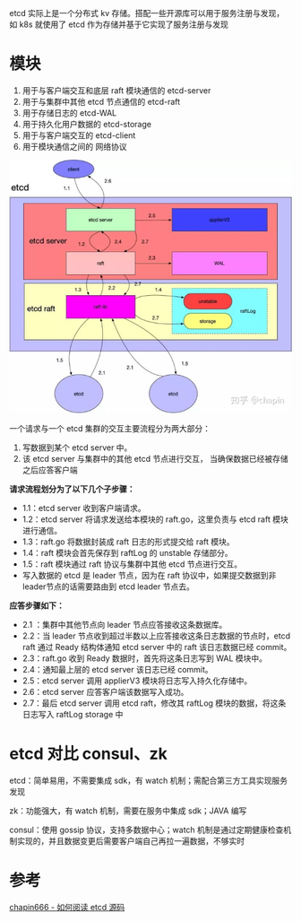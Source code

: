 etcd 实际上是一个分布式 kv 存储。搭配一些开源库可以用于服务注册与发现，如 k8s 就使用了 etcd 作为存储并基于它实现了服务注册与发现



# 模块

1. 用于与客户端交互和底层 raft 模块通信的  etcd-server
2. 用于与集群中其他 etcd 节点通信的  etcd-raft
3. 用于存储日志的 etcd-WAL
4. 用于持久化用户数据的 etcd-storage
5. 用于与客户端交互的 etcd-client
6. 用于模块通信之间的 网络协议



![img](assets/v2-1af7be9bd6f70f9939697d48f0acdfa0_b.jpg)



一个请求与一个 etcd 集群的交互主要流程分为两大部分：

1. 写数据到某个 etcd server 中。
2. 该 etcd server 与集群中的其他 etcd 节点进行交互， 当确保数据已经被存储之后应答客户端



**请求流程划分为了以下几个子步骤：**

- 1.1：etcd server 收到客户端请求。
- 1.2：etcd server 将请求发送给本模块的 raft.go，这里负责与 etcd raft 模块进行通信。
- 1.3：raft.go 将数据封装成 raft 日志的形式提交给 raft 模块。
- 1.4：raft 模块会首先保存到 raftLog 的 unstable 存储部分。
- 1.5：raft 模块通过 raft 协议与集群中其他 etcd 节点进行交互。
- 写入数据的 etcd 是 leader 节点，因为在 raft 协议中，如果提交数据到非leader节点的话需要路由到 etcd leader 节点去。



**应答步骤如下：**

- 2.1 ：集群中其他节点向 leader 节点应答接收这条数据库。
- 2.2：当 leader 节点收到超过半数以上应答接收这条日志数据的节点时，etcd raft 通过 Ready 结构体通知 etcd server 中的 raft 该日志数据已经 commit。
- 2.3：raft.go 收到 Ready 数据时，首先将这条日志写到 WAL 模块中。
- 2.4：通知最上层的 etcd server  该日志已经 commit。
- 2.5：etcd server 调用 applierV3 模块将日志写入持久化存储中。
- 2.6：etcd server 应答客户端该数据写入成功。
- 2.7：最后 etcd server 调用 etcd raft，修改其 raftLog 模块的数据，将这条日志写入 raftLog storage 中



# etcd 对比 consul、zk

etcd：简单易用，不需要集成 sdk，有 watch 机制；需配合第三方工具实现服务发现

zk：功能强大，有 watch 机制，需要在服务中集成 sdk；JAVA 编写

consul：使用 gossip 协议，支持多数据中心；watch 机制是通过定期健康检查机制实现的，并且数据变更后需要客户端自己再拉一遍数据，不够实时



# 参考

[chapin666 - 如何阅读 etcd 源码](https://zhuanlan.zhihu.com/p/164598281)